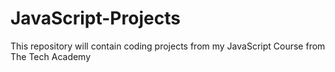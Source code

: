 # JavaScript-Projects
This repository will contain coding projects from my JavaScript Course from The Tech Academy
